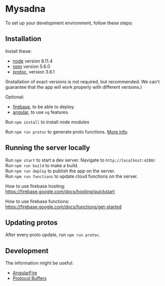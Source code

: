 # Mysadna

To set up your development environment, follow these steps:

## Installation
Install these:
* [node](https://nodejs.org/) version 8.11.4
* [npm](https://www.npmjs.com/) version 5.6.0
* [protoc](https://github.com/protocolbuffers/protobuf/releases), version 3.6.1

(Installation of exact versions is not required, but recommended. We can't guarantee that the app will work properly with different versions.)

Optional:
* [firebase](https://firebase.google.com/docs/hosting/quickstart), to be able to deploy.
* [angular](https://angular.io/), to use `ng` features.

Run `npm install` to install node modules  
 
Run `npm run protoc` to generate proto functions. [More info](https://github.com/google/startup-os/blob/master/tools/protoc/README.md).

## Running the server locally
Run `npm start` to start a dev server. Navigate to `http://localhost:4200/`  
Run `npm run build` to make a build.  
Run `npm run deploy` to publish the app on the server.  
Run `npm run functions` to update cloud functions on the server.  

How to use firebase hosting:  
https://firebase.google.com/docs/hosting/quickstart  

How to use firebase functions:  
https://firebase.google.com/docs/functions/get-started  

## Updating protos
After every proto update, run `npm run protoc`.

## Development
The information might be useful:
* [AngularFire](https://github.com/angular/angularfire2/tree/master/docs)
* [Protocol Buffers](https://developers.google.com/protocol-buffers/)
